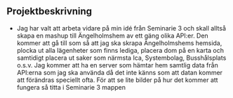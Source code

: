 ## Projektbeskrivning

 - Jag har valt att arbeta vidare på min idé från Seminarie 3 och skall alltså skapa en mashup till Ängelholmshem av ett gäng olika API:er. Den kommer att gå till som så att jag ska skrapa Ängelholmshems hemsida, plocka ut alla lägenheter som finns lediga, placera dom på en karta och samtidigt placera ut saker som närmsta Ica, Systembolag, Busshålsplats o.s.v. Jag kommer att ha en server som hämtar hem samtlig data från API:erna som jag ska använda då det inte känns som att datan kommer att förändras speciellt ofta. För att se lite bilder på hur det kommer att fungera så titta i Seminarie 3 mappen

